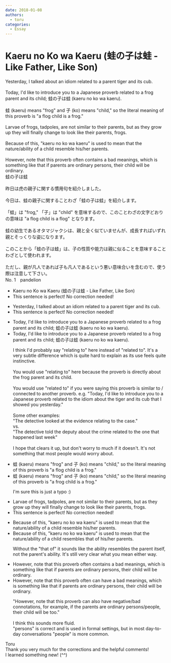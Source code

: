 ```yaml
---
date: 2018-01-08
authors:
  - toru
categories:
  - Essay
---
```


<h1 id="subject_show">Kaeru no Ko wa Kaeru (蛙の子は蛙 - Like Father, Like Son)</h1>
<div class="date" hidden>Jan 8, 2018 21:07</div>
<div id="post"><div id="body_show_ori">
Yesterday, I talked about an idiom related to a parent tiger and its cub.<br/><br/>Today, I'd like to introduce you to a Japanese proverb related to a frog parent and its child; 蛙の子は蛙 (kaeru no ko wa kaeru).<br/><br/>蛙 (kaeru) means "frog" and 子 (ko) means "child," so the literal meaning of this proverb is "a flog child is a frog."<br/><br/>Larvae of frogs, tadpoles, are not similar to their parents, but as they grow up they will finally change to look like their parents, frogs. <br/><br/>Because of this, "kaeru no ko wa kaeru" is used to mean that the nature/ability of a child resemble his/her parents.<br/><br/>However, note that this proverb often contains a bad meanings, which is something like that if parents are ordinary persons, their child will be ordinary.
</div></div>

<!-- more -->

<div id="post_ja"><div id="body_show_mo">
蛙の子は蛙<br/><br/>昨日は虎の親子に関する慣用句を紹介しました。<br/><br/>今日は、蛙の親子に関することわざ「蛙の子は蛙」を紹介します。<br/><br/>「蛙」は "frog," 「子」は "child" を意味するので、このことわざの文字どおりの意味は "a flog child is a flog" となります。<br/><br/>蛙の幼生であるオタマジャクシは、親と全く似ていませんが、成長すればいずれ親とそっくりな姿になります。<br/><br/>このことから「蛙の子は蛙」は、子の性質や能力は親に似ることを意味することわざとして使われます。<br/><br/>ただし、親が凡人であれば子も凡人であるという悪い意味合いを含むので、使う際は注意して下さい。
</div></div>
<div id="block"><div class="first_name"> No. 1　<span class="just_name">pandelion</span></div><div id="block2">
<ul class="correction_field">
<li class="incorrect">Kaeru no Ko wa Kaeru (蛙の子は蛙 - Like Father, Like Son)</li>
<li class="corrected perfect">This sentence is perfect! No correction needed!</li>
</ul>
<ul class="correction_field">
<li class="incorrect">Yesterday, I talked about an idiom related to a parent tiger and its cub.</li>
<li class="corrected perfect">This sentence is perfect! No correction needed!</li>
</ul>
<ul class="correction_field">
<li class="incorrect">Today, I'd like to introduce you to a Japanese proverb related to a frog parent and its child; 蛙の子は蛙 (kaeru no ko wa kaeru).</li>
<li class="corrected correct">
Today, I'd like to introduce you to a Japanese proverb related to a frog parent and its child; 蛙の子は蛙 (kaeru no ko wa kaeru).
<p class="correction_comment">I think I'd probably say "relating to" here instead of "related to". It's a very subtle difference which is quite hard to explain as its use feels quite instinctive.<br/><br/>You would use "relating to" here because the proverb is directly about the frog parent and its child.<br/><br/>You would use "related to" if you were saying this proverb is similar to / connected to another proverb. e.g. "Today, I'd like to introduce you to a Japanese proverb related to the idiom about the tiger and its cub that I showed you yesterday."<br/><br/>Some other examples:<br/>"The detective looked at the evidence relating to the case."<br/>vs.<br/>"The detective told the deputy about the crime related to the one that happened last week"<br/><br/>I hope that clears it up, but don't worry to much if it doesn't. It's not something that most people would worry about.</p>
</li>
</ul>
<ul class="correction_field">
<li class="incorrect">蛙 (kaeru) means "frog" and 子 (ko) means "child," so the literal meaning of this proverb is "a flog child is a frog."</li>
<li class="corrected correct">
蛙 (kaeru) means "frog" and 子 (ko) means "child," so the literal meaning of this proverb is "a f<span class="f_red">r</span>og child is a frog."
<p class="correction_comment">I'm sure this is just a typo :)</p>
</li>
</ul>
<ul class="correction_field">
<li class="incorrect">Larvae of frogs, tadpoles, are not similar to their parents, but as they grow up they will finally change to look like their parents, frogs.</li>
<li class="corrected perfect">This sentence is perfect! No correction needed!</li>
</ul>
<ul class="correction_field">
<li class="incorrect">Because of this, "kaeru no ko wa kaeru" is used to mean that the nature/ability of a child resemble his/her parents.</li>
<li class="corrected correct">
Because of this, "kaeru no ko wa kaeru" is used to mean that the nature/ability of a child resemble<span class="f_red">s</span> <span class="f_blue">that of</span> his/her parents.
<p class="correction_comment">Without the "that of" it sounds like the ability resembles the parent itself, not the parent's ability. It's still very clear what you mean either way.</p>
</li>
</ul>
<ul class="correction_field">
<li class="incorrect">However, note that this proverb often contains a bad meanings, which is something like that if parents are ordinary persons, their child will be ordinary.</li>
<li class="corrected correct">
However, note that this proverb <span class="sline">often</span> <span class="f_blue">can</span> <span class="f_red">have</span> a bad meaning<span class="sline"><span class="f_red">s</span></span>, which is something like that if parents are ordinary persons, their child will be ordinary.
<p class="correction_comment">"However, note that this proverb can also have negative/bad connotations, for example, if the parents are ordinary persons/people, their child will be too."<br/><br/>I think this sounds more fluid.<br/>"persons" is correct and is used in formal settings, but in most day-to-day conversations "people" is more common.</p>
</li>
</ul>
</div><div class="name"><span class="just_name">Toru</span><br>
Thank you very much for the corrections and the helpful comments!<br/>I learned something new! (^^)
</div>
</div>
